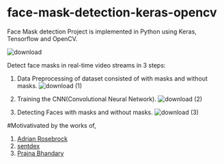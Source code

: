 # face-mask-detection-keras-opencv
Face Mask detection Project is implemented in Python using Keras, Tensorflow and OpenCV.

![download](https://user-images.githubusercontent.com/50953026/165437877-0570d966-bf9e-42ae-87b6-838920d9c6cb.png)


Detect face masks in real-time video streams in 3 steps:
1. Data Preprocessing of dataset consisted of with masks and without masks.
  ![download (1)](https://user-images.githubusercontent.com/50953026/165439464-253bc3ca-2384-4adf-a248-bdfb676a4cbd.png)

3. Training the CNN(Convolutional Neural Network).
  ![download (2)](https://user-images.githubusercontent.com/50953026/165439517-7d99fcd5-a4d0-4baf-9149-eb911e6c80d1.png)

  
5. Detecting Faces with masks and without masks.
  ![download (3)](https://user-images.githubusercontent.com/50953026/165439570-12945e04-8766-4060-beac-0a9506998129.png)




#Motivativated by the works of,
1. [Adrian Rosebrock](https://www.pyimagesearch.com/2020/05/04/covid-19-face-mask-detector-with-opencv-keras-tensorflow-and-deep-learning/)
2. [sentdex](https://pythonprogramming.net/convolutional-neural-network-deep-learning-python-tensorflow-keras/)
3. [Prajna Bhandary](https://github.com/prajnasb/observations/tree/master/experiements/data)
